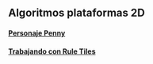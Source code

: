 
## Algoritmos plataformas 2D

#### [Personaje Penny]()
#### [Trabajando con Rule Tiles](https://learn.unity.com/tutorial/using-rule-tiles?language=en) 
